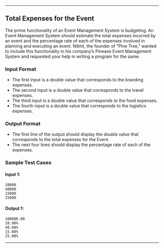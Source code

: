 
---

## Total Expenses for the Event

The prime functionality of an Event Management System is budgeting. An Event Management System should estimate the total expenses incurred by an event and the percentage rate of each of the expenses involved in planning and executing an event. Nikhil, the founder of "Pine Tree," wanted to include this functionality in his company’s Pineaxe Event Management System and requested your help in writing a program for the same.

### Input Format

- The first input is a double value that corresponds to the branding expenses.
- The second input is a double value that corresponds to the travel expenses.
- The third input is a double value that corresponds to the food expenses.
- The fourth input is a double value that corresponds to the logistics expenses.

### Output Format

- The first line of the output should display the double value that corresponds to the total expenses for the Event.
- The next four lines should display the percentage rate of each of the expenses.

### Sample Test Cases

#### Input 1:
```
20000
40000
15000
25000
```

#### Output 1:
```
100000.00
20.00%
40.00%
15.00%
25.00%
```

---